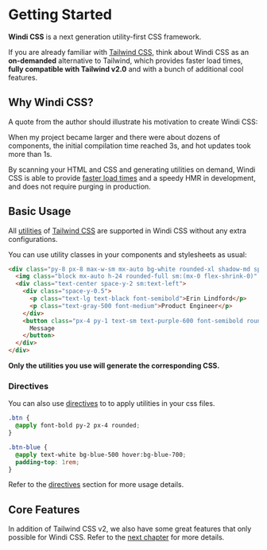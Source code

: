 [tailwind css]: https://tailwindcss.com/docs
[discussions]: https://github.com/windicss/windicss/discussions
[GitHub Issues]: https://github.com/windicss/windicss/issues?q=is%3Aissue+is%3Aopen+sort%3Aupdated-desc
[GitHub Discussions]: https://github.com/windicss/windicss/discussions
[autoprefixer]: https://autoprefixer.github.io/
[utilities reference]: /utilities/
[utilities]: /guide/utilities
[directives]: /guide/directives

[video comparison]: https://twitter.com/antfu7/status/1361398324587163648
[options]: /guide/configuration
[features]: /guide/features/

# Getting Started

__Windi CSS__ is a next generation utility-first CSS framework.

If you are already familiar with [Tailwind CSS], think about Windi CSS as an **on-demanded** alternative to Tailwind, which provides faster load times, **fully compatible with Tailwind v2.0** and with a bunch of additional cool features.

## Why Windi CSS?

A quote from the author should illustrate his motivation to create Windi CSS:

<Quote author="@voorjar">When my project became larger and there were about dozens of components, the initial compilation time reached 3s, and hot updates took more than 1s.</Quote>

By scanning your HTML and CSS and generating utilities on demand, Windi CSS is able to provide [faster load times][video comparison] and a speedy HMR in development, and does not require purging in production.

## Basic Usage

All [utilities] of [Tailwind CSS] are supported in Windi CSS without any extra configurations.

You can use utility classes in your components and stylesheets as usual:

```html
<div class="py-8 px-8 max-w-sm mx-auto bg-white rounded-xl shadow-md space-y-2 sm:(py-4 flex items-center space-y-0 space-x-6)">
  <img class="block mx-auto h-24 rounded-full sm:(mx-0 flex-shrink-0)" src="/img/erin-lindford.jpg" alt="Woman's Face" />
  <div class="text-center space-y-2 sm:text-left">
    <div class="space-y-0.5">
      <p class="text-lg text-black font-semibold">Erin Lindford</p>
      <p class="text-gray-500 font-medium">Product Engineer</p>
    </div>
    <button class="px-4 py-1 text-sm text-purple-600 font-semibold rounded-full border border-purple-200 hover:(text-white bg-purple-600 border-transparent) focus:(outline-none ring-2 ring-purple-600 ring-offset-2)">
      Message
    </button>
  </div>
</div>
```

**Only the utilities you use will generate the corresponding CSS.**

### Directives

You can also use [directives] to to apply utilities in your css files.

```css
.btn {
  @apply font-bold py-2 px-4 rounded;
}

.btn-blue {
  @apply text-white bg-blue-500 hover:bg-blue-700;
  padding-top: 1rem;
}
```

Refer to the [directives] section for more usage details.

## Core Features

In addition of Tailwind CSS v2, we also have some great features that only possible for Windi CSS. Refer to the [next chapter][features] for more details.
